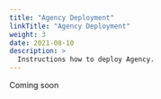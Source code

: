 ```yaml
---
title: "Agency Deployment"
linkTitle: "Agency Deployment"
weight: 3
date: 2021-08-10
description: >
  Instructions how to deploy Agency.
---
```


Coming soon